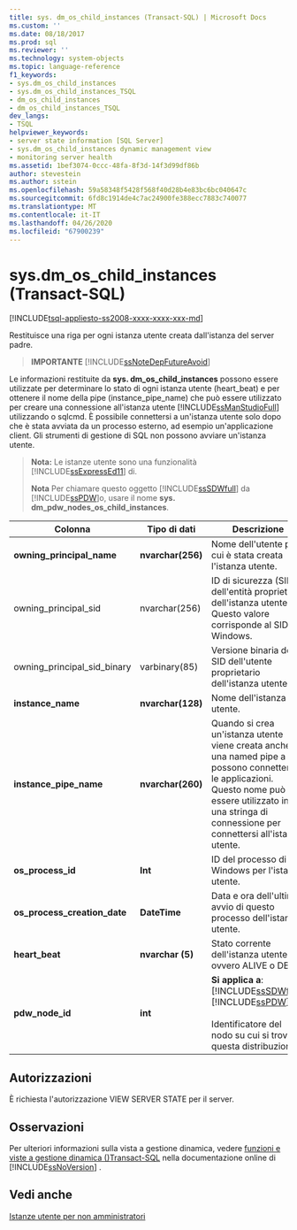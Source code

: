 ```yaml
---
title: sys. dm_os_child_instances (Transact-SQL) | Microsoft Docs
ms.custom: ''
ms.date: 08/18/2017
ms.prod: sql
ms.reviewer: ''
ms.technology: system-objects
ms.topic: language-reference
f1_keywords:
- sys.dm_os_child_instances
- sys.dm_os_child_instances_TSQL
- dm_os_child_instances
- dm_os_child_instances_TSQL
dev_langs:
- TSQL
helpviewer_keywords:
- server state information [SQL Server]
- sys.dm_os_child_instances dynamic management view
- monitoring server health
ms.assetid: 1bef3074-0ccc-48fa-8f3d-14f3d99df86b
author: stevestein
ms.author: sstein
ms.openlocfilehash: 59a58348f5428f568f40d28b4e83bc6bc040647c
ms.sourcegitcommit: 6fd8c1914de4c7ac24900fe388ecc7883c740077
ms.translationtype: MT
ms.contentlocale: it-IT
ms.lasthandoff: 04/26/2020
ms.locfileid: "67900239"
---
```

# <a name="sysdm_os_child_instances-transact-sql"></a>sys.dm_os_child_instances (Transact-SQL)
[!INCLUDE[tsql-appliesto-ss2008-xxxx-xxxx-xxx-md](../../includes/tsql-appliesto-ss2008-xxxx-xxxx-xxx-md.md)]

  Restituisce una riga per ogni istanza utente creata dall'istanza del server padre.  
  
> **IMPORTANTE** [!INCLUDE[ssNoteDepFutureAvoid](../../includes/ssnotedepfutureavoid-md.md)]  
  
 Le informazioni restituite da **sys. dm_os_child_instances** possono essere utilizzate per determinare lo stato di ogni istanza utente (heart_beat) e per ottenere il nome della pipe (instance_pipe_name) che può essere utilizzato per creare una connessione all'istanza utente [!INCLUDE[ssManStudioFull](../../includes/ssmanstudiofull-md.md)] utilizzando o sqlcmd. È possibile connettersi a un'istanza utente solo dopo che è stata avviata da un processo esterno, ad esempio un'applicazione client. Gli strumenti di gestione di SQL non possono avviare un'istanza utente.  
  
> **Nota:** Le istanze utente sono una funzionalità [!INCLUDE[ssExpressEd11](../../includes/ssexpressed11-md.md)] di.  
> 
> **Nota** Per chiamare questo oggetto [!INCLUDE[ssSDWfull](../../includes/sssdwfull-md.md)] da [!INCLUDE[ssPDW](../../includes/sspdw-md.md)]o, usare il nome **sys. dm_pdw_nodes_os_child_instances**.  
  
|Colonna|Tipo di dati|Descrizione|  
|------------|---------------|-----------------|  
|**owning_principal_name**|**nvarchar(256)**|Nome dell'utente per cui è stata creata l'istanza utente.|  
|owning_principal_sid|nvarchar(256)|ID di sicurezza (SID) dell'entità proprietaria dell'istanza utente. Questo valore corrisponde al SID di Windows.|  
|owning_principal_sid_binary|varbinary(85)|Versione binaria del SID dell'utente proprietario dell'istanza utente|  
|**instance_name**|**nvarchar(128)**|Nome dell'istanza utente.|  
|**instance_pipe_name**|**nvarchar(260)**|Quando si crea un'istanza utente viene creata anche una named pipe a cui possono connettersi le applicazioni. Questo nome può essere utilizzato in una stringa di connessione per connettersi all'istanza utente.|  
|**os_process_id**|**Int**|ID del processo di Windows per l'istanza utente.|  
|**os_process_creation_date**|**DateTime**|Data e ora dell'ultimo avvio di questo processo dell'istanza utente.|  
|**heart_beat**|**nvarchar (5)**|Stato corrente dell'istanza utente, ovvero ALIVE o DEAD.|  
|**pdw_node_id**|**int**|**Si applica a**: [!INCLUDE[ssSDWfull](../../includes/sssdwfull-md.md)],[!INCLUDE[ssPDW](../../includes/sspdw-md.md)]<br /><br /> Identificatore del nodo su cui si trova questa distribuzione.|  
  
## <a name="permissions"></a>Autorizzazioni  
 È richiesta l'autorizzazione VIEW SERVER STATE per il server.  
  
## <a name="remarks"></a>Osservazioni  
 Per ulteriori informazioni sulla vista a gestione dinamica, vedere [funzioni e viste a gestione dinamica &#40;&#41;Transact-SQL](~/relational-databases/system-dynamic-management-views/system-dynamic-management-views.md) nella documentazione online di [!INCLUDE[ssNoVersion](../../includes/ssnoversion-md.md)] .  
  
## <a name="see-also"></a>Vedi anche  
 [Istanze utente per non amministratori](https://msdn.microsoft.com/85385aae-10fb-4f8b-9eeb-cce2ee7da019)  
  
  



